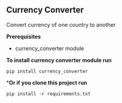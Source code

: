 ## Currency Converter
Convert currency of one country to another

**Prerequisites**

- currency_converter module 


**To install currency converter module run**

```pip install currency_converter```


***Or if you clone this project run**

```pip install -r requirements.txt```
